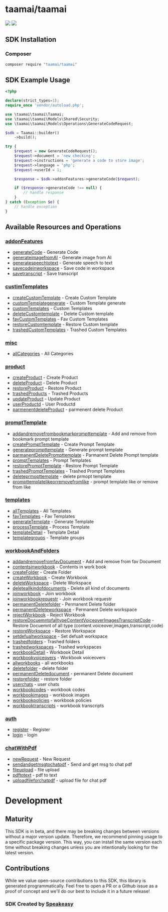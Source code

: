 # taamai/taamai

<div align="left">
    <a href="https://speakeasyapi.dev/"><img src="https://custom-icon-badges.demolab.com/badge/-Built%20By%20Speakeasy-212015?style=for-the-badge&logoColor=FBE331&logo=speakeasy&labelColor=545454" /></a>
    <a href="https://github.com/speakeasy-sdks/taam-ai.git/actions"><img src="https://img.shields.io/github/actions/workflow/status/speakeasy-sdks/taam-ai/speakeasy_sdk_generation.yml?style=for-the-badge" /></a>
    
</div>

<!-- Start SDK Installation -->
## SDK Installation

### Composer

```bash
composer require "taamai/taamai"
```
<!-- End SDK Installation -->

## SDK Example Usage
<!-- Start SDK Example Usage -->
```php
<?php

declare(strict_types=1);
require_once 'vendor/autoload.php';

use \taamai\taamai\Taamai;
use \taamai\taamai\Models\Shared\Security;
use \taamai\taamai\Models\Operations\GenerateCodeRequest;

$sdk = Taamai::builder()
    ->build();

try {
    $request = new GenerateCodeRequest();
    $request->document = 'new checking';
    $request->instructions = 'generate a code to store image';
    $request->language = 'php';
    $request->userId = 1;

    $response = $sdk->addonFeatures->generateCode($request);

    if ($response->generateCode !== null) {
        // handle response
    }
} catch (Exception $e) {
    // handle exception
}
```
<!-- End SDK Example Usage -->

<!-- Start SDK Available Operations -->
## Available Resources and Operations


### [addonFeatures](docs/sdks/addonfeatures/README.md)

* [generateCode](docs/sdks/addonfeatures/README.md#generatecode) - Generate Code
* [generateimagefromAI](docs/sdks/addonfeatures/README.md#generateimagefromai) - Generate image from AI
* [generatespeechtotext](docs/sdks/addonfeatures/README.md#generatespeechtotext) - Generate speech to text
* [savecodeinworkspace](docs/sdks/addonfeatures/README.md#savecodeinworkspace) - Save code in workspace
* [savetranscript](docs/sdks/addonfeatures/README.md#savetranscript) - Save transcript

### [custimTemplates](docs/sdks/custimtemplates/README.md)

* [createCustomTemplate](docs/sdks/custimtemplates/README.md#createcustomtemplate) - Create Custom Template
* [customTemplategenerate](docs/sdks/custimtemplates/README.md#customtemplategenerate) - Custom Template generate
* [customTemplates](docs/sdks/custimtemplates/README.md#customtemplates) - Custom Templates
* [deleteCustomtemplate](docs/sdks/custimtemplates/README.md#deletecustomtemplate) - Delete Custom template
* [favCustomTemplates](docs/sdks/custimtemplates/README.md#favcustomtemplates) - Fav Custom Templates
* [restoreCustomtemplate](docs/sdks/custimtemplates/README.md#restorecustomtemplate) - Restore Custom template
* [trashedCustomTemplates](docs/sdks/custimtemplates/README.md#trashedcustomtemplates) - Trashed Custom Templates

### [misc](docs/sdks/misc/README.md)

* [allCategories](docs/sdks/misc/README.md#allcategories) - All Categories

### [product](docs/sdks/product/README.md)

* [createProduct](docs/sdks/product/README.md#createproduct) - Create Product
* [deleteProduct](docs/sdks/product/README.md#deleteproduct) - Delete Product
* [restoreProduct](docs/sdks/product/README.md#restoreproduct) - Restore Product
* [trashedProducts](docs/sdks/product/README.md#trashedproducts) - Trashed Products
* [updateProduct](docs/sdks/product/README.md#updateproduct) - Update Product
* [userProductd](docs/sdks/product/README.md#userproductd) - User Productd
* [parmenentdeleteProduct](docs/sdks/product/README.md#parmenentdeleteproduct) - parmenent delete Product

### [promptTemplate](docs/sdks/prompttemplate/README.md)

* [addandremovefrombookmarkprompttemplate](docs/sdks/prompttemplate/README.md#addandremovefrombookmarkprompttemplate) - Add and remove from bookmark prompt template
* [createPromptTemplate](docs/sdks/prompttemplate/README.md#createprompttemplate) - Create Prompt Template
* [generateprompttemplate](docs/sdks/prompttemplate/README.md#generateprompttemplate) - Generate prompt template
* [parmanentDeletePrompttemplate](docs/sdks/prompttemplate/README.md#parmanentdeleteprompttemplate) - Parmanent Delete Prompt template
* [promptTemplates](docs/sdks/prompttemplate/README.md#prompttemplates) - Prompt Templates
* [restorePromptTemplate](docs/sdks/prompttemplate/README.md#restoreprompttemplate) - Restore Prompt Template
* [trashedPromptTemplates](docs/sdks/prompttemplate/README.md#trashedprompttemplates) - Trashed Prompt Templates
* [deleteprmopttemplate](docs/sdks/prompttemplate/README.md#deleteprmopttemplate) - delete prmopt template
* [prompttemplatelikeorremovefromlike](docs/sdks/prompttemplate/README.md#prompttemplatelikeorremovefromlike) - prompt template like or remove from like

### [templates](docs/sdks/templates/README.md)

* [allTemplates](docs/sdks/templates/README.md#alltemplates) - All Templates
* [favTemplates](docs/sdks/templates/README.md#favtemplates) - Fav Templates
* [generateTemplate](docs/sdks/templates/README.md#generatetemplate) - Generate Template
* [processTemplate](docs/sdks/templates/README.md#processtemplate) - Process Template
* [templateDetail](docs/sdks/templates/README.md#templatedetail) - Template Detail
* [templategroups](docs/sdks/templates/README.md#templategroups) - Template groups

### [workbookAndFolders](docs/sdks/workbookandfolders/README.md)

* [addandremovefromfavDocument](docs/sdks/workbookandfolders/README.md#addandremovefromfavdocument) - Add and remove from fav Document
* [contentsinworkbook](docs/sdks/workbookandfolders/README.md#contentsinworkbook) - Contents in work book
* [createFolder](docs/sdks/workbookandfolders/README.md#createfolder) - Create Folder
* [createWorkbook](docs/sdks/workbookandfolders/README.md#createworkbook) - Create Workbook
* [deleteWorkspace](docs/sdks/workbookandfolders/README.md#deleteworkspace) - Delete Workspace
* [deleteallkindofdocuments](docs/sdks/workbookandfolders/README.md#deleteallkindofdocuments) - Delete all kind of documents
* [joinworkbook](docs/sdks/workbookandfolders/README.md#joinworkbook) - Join workbook
* [joinworkbookrequestr](docs/sdks/workbookandfolders/README.md#joinworkbookrequestr) - Join workbook requestr
* [permanentDeletefolder](docs/sdks/workbookandfolders/README.md#permanentdeletefolder) - Permanent Delete folder
* [permanentDeleteworkspace](docs/sdks/workbookandfolders/README.md#permanentdeleteworkspace) - Permanent Delete workspace
* [rejectWorkbook](docs/sdks/workbookandfolders/README.md#rejectworkbook) - Reject Workbook
* [restoreDocuemntofalltypeContentVoiceoverImagesTranscriptCode](docs/sdks/workbookandfolders/README.md#restoredocuemntofalltypecontentvoiceoverimagestranscriptcode) - Restore Docuemnt of all type  (content.voiceover,images,transcript,code)
* [restoreWorkspace](docs/sdks/workbookandfolders/README.md#restoreworkspace) - Restore Workspace
* [setdefualtworkspace](docs/sdks/workbookandfolders/README.md#setdefualtworkspace) - Set defualt workspace
* [trashedfolders](docs/sdks/workbookandfolders/README.md#trashedfolders) - Trashed folders
* [trashedworkspaces](docs/sdks/workbookandfolders/README.md#trashedworkspaces) - Trashed workspaces
* [workbookDetail](docs/sdks/workbookandfolders/README.md#workbookdetail) - Workbook Detail
* [workbookvoiceovers](docs/sdks/workbookandfolders/README.md#workbookvoiceovers) - Workbook voiceovers
* [allworkbooks](docs/sdks/workbookandfolders/README.md#allworkbooks) - all workbooks
* [deletefolder](docs/sdks/workbookandfolders/README.md#deletefolder) - delete folder
* [permanentDeletedocument](docs/sdks/workbookandfolders/README.md#permanentdeletedocument) - permanent Delete document
* [restorefolder](docs/sdks/workbookandfolders/README.md#restorefolder) - restore folder
* [userchats](docs/sdks/workbookandfolders/README.md#userchats) - user chats
* [workbookcodes](docs/sdks/workbookandfolders/README.md#workbookcodes) - workbook codes
* [workbookimages](docs/sdks/workbookandfolders/README.md#workbookimages) - workbook images
* [workbookpolicies](docs/sdks/workbookandfolders/README.md#workbookpolicies) - workbook policies
* [workbooktranscripts](docs/sdks/workbookandfolders/README.md#workbooktranscripts) - workbook transcripts

### [auth](docs/sdks/auth/README.md)

* [register](docs/sdks/auth/README.md#register) - Register
* [login](docs/sdks/auth/README.md#login) - login

### [chatWithPdf](docs/sdks/chatwithpdf/README.md)

* [newRequest](docs/sdks/chatwithpdf/README.md#newrequest) - New Request
* [sendandgetmsgtochatpdf](docs/sdks/chatwithpdf/README.md#sendandgetmsgtochatpdf) - Send and get msg to chat pdf
* [fileupload](docs/sdks/chatwithpdf/README.md#fileupload) - file upload
* [pdftotext](docs/sdks/chatwithpdf/README.md#pdftotext) - pdf to text
* [uploadfileforchatpdf](docs/sdks/chatwithpdf/README.md#uploadfileforchatpdf) - upload file for chat pdf
<!-- End SDK Available Operations -->

<!-- Start Dev Containers -->

<!-- End Dev Containers -->

<!-- Placeholder for Future Speakeasy SDK Sections -->

# Development

## Maturity

This SDK is in beta, and there may be breaking changes between versions without a major version update. Therefore, we recommend pinning usage
to a specific package version. This way, you can install the same version each time without breaking changes unless you are intentionally
looking for the latest version.

## Contributions

While we value open-source contributions to this SDK, this library is generated programmatically.
Feel free to open a PR or a Github issue as a proof of concept and we'll do our best to include it in a future release!

### SDK Created by [Speakeasy](https://docs.speakeasyapi.dev/docs/using-speakeasy/client-sdks)
